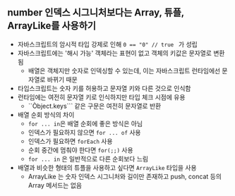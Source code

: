 ## number 인덱스 시그니처보다는 Array, 튜플, ArrayLike를 사용하기

- 자바스크립트의 암시적 타입 강제로 인해 `0 == "0" // true ` 가 성립
- 자바스크립트에는 '해시 가능' 객체라는 표현이 없고 객체의 키값은 문자열로 변환됨
  - 배열은 객체지만 숫자로 인덱싱할 수 있는데, 이는 자바스크립트 런타임에선 문자열로 바뀌기 때문
- 타입스크립트는 숫자 키를 허용하고 문자열 키와 다른 것으로 인식함
- 런타임에는 여전히 문자열 키로 인식하지만 타입 체크 시점에 유용
  - ``Òbject.keys``` 같은 구문은 여전히 문자열로 반환
- 배열 순회 방식의 차이
  - `for ... in`은 배열 순회에 좋은 방식은 아님
  - 인덱스가 필요하지 않으면 `for ... of` 사용
  - 인덱스가 필요하면 `forEach` 사용
  - 순회 중간에 멈춰야 한다면 `for(;;)` 사용
  - `for ... in` 은 일반적으로 다른 순회보다 느림
- 배열과 비슷한 형태의 튜플을 사용하고 싶다면 `ArrayLike` 타입을 사용
  - ArrayLike 는 숫자 인덱스 시그니처와 길이만 존재하고 push, concat 등의 Array 메서드는 없음
